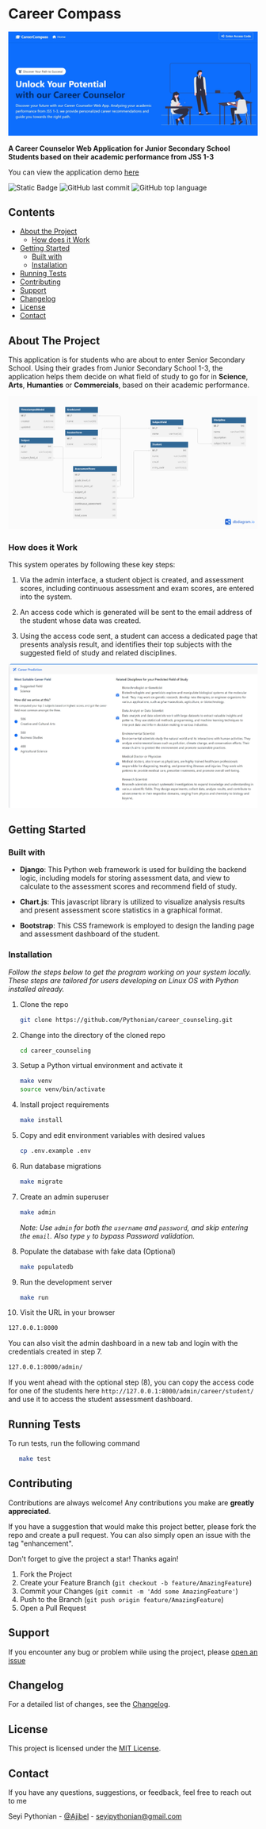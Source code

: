 # Career Compass

![Career Compass Hero Section](docs/hero.jpeg)

**A Career Counselor Web Application for Junior Secondary School Students based on their academic performance from JSS 1-3**

You can view the application demo [here](http://careercounseling.pythonanywhere.com/)

![Static Badge](https://img.shields.io/badge/Owner-Pythonian-green)
![GitHub last commit](https://img.shields.io/github/last-commit/pythonian/career_counseling)
![GitHub top language](https://img.shields.io/github/languages/top/pythonian/career_counseling)

## Contents

- [About the Project](#about-the-project)
  * [How does it Work](#how-does-it-work)
- [Getting Started](#getting-started)
  * [Built with](#built-with)
  * [Installation](#installation)
- [Running Tests](#running-tests)
- [Contributing](#contributing)
- [Support](#support)
- [Changelog](#changelog)
- [License](#license)
- [Contact](#contact)

## About The Project

This application is for students who are about to enter Senior Secondary School. Using their grades from Junior Secondary School 1-3, the application helps them decide on what field of study to go for in **Science**, **Arts**, **Humanties** or **Commercials**, based on their academic performance.

![Database Markup Language](docs/dbml.png)

### How does it Work

This system operates by following these key steps:

1. Via the admin interface, a student object is created, and assessment scores, including continuous assessment and exam scores, are entered into the system.

2. An access code which is generated will be sent to the email address of the student whose data was created.

3. Using the access code sent, a student can access a dedicated page that presents analysis result, and identifies their top subjects with the suggested field of study and related disciplines.

![Student Career Prediction](docs/prediction.jpeg)

## Getting Started

### Built with

- **Django**: This Python web framework is used for building the backend logic, including models for storing assessment data, and view to calculate to the assessment scores and recommend field of study.

- **Chart.js**: This javascript library is utilized to visualize analysis results and present assessment score statistics in a graphical format.

- **Bootstrap**: This CSS framework is employed to design the landing page and assessment dashboard of the student.

### Installation

_Follow the steps below to get the program working on your system locally. These steps are tailored for users developing on Linux OS with Python installed already._

1. Clone the repo
   ```sh
   git clone https://github.com/Pythonian/career_counseling.git
   ```
2. Change into the directory of the cloned repo
   ```sh
   cd career_counseling
   ```
3. Setup a Python virtual environment and activate it
   ```sh
   make venv
   source venv/bin/activate
   ```
4. Install project requirements
   ```sh
   make install
   ```
5. Copy and edit environment variables with desired values
   ```sh
   cp .env.example .env
   ```
6. Run database migrations
   ```sh
   make migrate
   ```
7. Create an admin superuser
   ```sh
   make admin
   ```
   _Note: Use `admin` for both the `username` and `password`, and skip entering the `email`. Also type `y` to bypass Password validation._

8. Populate the database with fake data (Optional)
   ```sh
   make populatedb
   ```
9. Run the development server
   ```sh
   make run
   ```
10. Visit the URL in your browser
   ```sh
   127.0.0.1:8000
   ```
   You can also visit the admin dashboard in a new tab and login with the credentials created in step 7.
   ```sh
   127.0.0.1:8000/admin/
   ```

If you went ahead with the optional step (8), you can copy the access code for one of the students here `http://127.0.0.1:8000/admin/career/student/` and use it to access the student assessment dashboard.

## Running Tests

To run tests, run the following command

```bash
   make test
```

## Contributing

Contributions are always welcome! Any contributions you make are **greatly appreciated**.

If you have a suggestion that would make this project better, please fork the repo and create a pull request. You can also simply open an issue with the tag "enhancement".

Don't forget to give the project a star! Thanks again!

1. Fork the Project
2. Create your Feature Branch (`git checkout -b feature/AmazingFeature`)
3. Commit your Changes (`git commit -m 'Add some AmazingFeature'`)
4. Push to the Branch (`git push origin feature/AmazingFeature`)
5. Open a Pull Request

## Support

If you encounter any bug or problem while using the project, please [open an issue](https://github.com/Pythonian/career_counseling/issues)

## Changelog

For a detailed list of changes, see the [Changelog](docs/CHANGELOG.md).

## License

This project is licensed under the [MIT License](LICENSE.md).

## Contact

If you have any questions, suggestions, or feedback, feel free to reach out to me

Seyi Pythonian - [@Ajibel](https://twitter.com/Ajibel) - [seyipythonian@gmail.com](mailto:seyipythonian@gmail.com)
